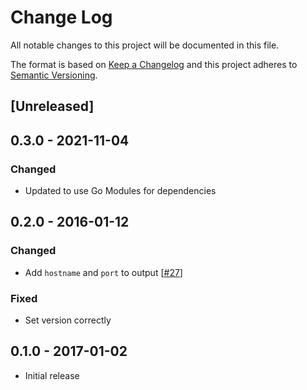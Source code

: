 # Change Log
All notable changes to this project will be documented in this file.

The format is based on [Keep a Changelog](http://keepachangelog.com/)
and this project adheres to [Semantic Versioning](http://semver.org/).

## [Unreleased]

## 0.3.0 - 2021-11-04
### Changed

- Updated to use Go Modules for dependencies

## 0.2.0 - 2016-01-12
### Changed

- Add `hostname` and `port` to output [[#27](https://github.com/mwarkentin/yuri/pull/27)]

### Fixed

- Set version correctly

## 0.1.0 - 2017-01-02

- Initial release
